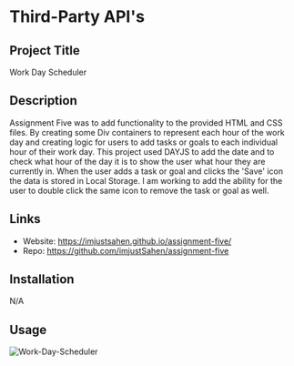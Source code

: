 # Third-Party API's

## Project Title

Work Day Scheduler

## Description

Assignment Five was to add functionality to the provided HTML and CSS files. By creating some Div containers to represent each hour of the work day and creating logic for users to add tasks or goals to each individual hour of their work day. This project used DAYJS to add the date and to check what hour of the day it is to show the user what hour they are currently in. When the user adds a task or goal and clicks the 'Save' icon the data is stored in Local Storage. I am working to add the ability for the user to double click the same icon to remove the task or goal as well.

## Links

- Website: https://imjustsahen.github.io/assignment-five/
- Repo: https://github.com/imjustSahen/assignment-five

## Installation

N/A

## Usage
![Work-Day-Scheduler](https://user-images.githubusercontent.com/114109203/203445272-b765a7ed-0f60-4628-885a-97857ab0a617.png)
